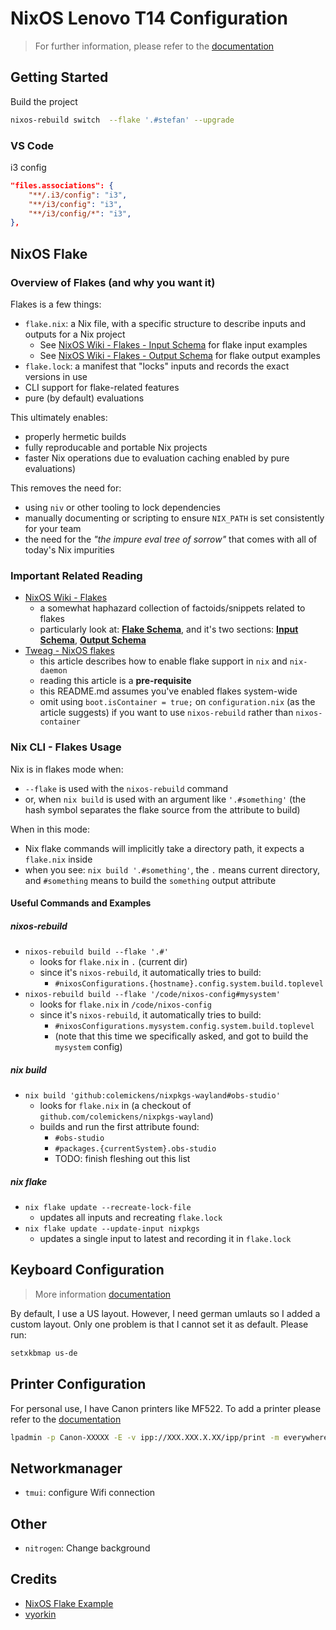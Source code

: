# NixOS Lenovo T14 Configuration

> For further information, please refer to the [documentation](https://nixos.org/manual/nixos/stable/)

## Getting Started

Build the project

```sh
nixos-rebuild switch  --flake '.#stefan' --upgrade
```

### VS Code

i3 config

```json
"files.associations": {
    "**/.i3/config": "i3",
    "**/i3/config": "i3",
    "**/i3/config/*": "i3",
},
```

## NixOS Flake

### Overview of Flakes (and why you want it)

Flakes is a few things:
* `flake.nix`: a Nix file, with a specific structure to describe inputs and outputs for a Nix project
  * See [NixOS Wiki - Flakes - Input Schema](https://nixos.wiki/wiki/Flakes#Input_schema) for flake input examples
  * See [NixOS Wiki - Flakes - Output Schema](https://nixos.wiki/wiki/Flakes#Input_schema) for flake output examples
* `flake.lock`: a manifest that "locks" inputs and records the exact versions in use
* CLI support for flake-related features
* pure (by default) evaluations

This ultimately enables:
* properly hermetic builds
* fully reproducable and portable Nix projects
* faster Nix operations due to evaluation caching enabled by pure evaluations)

This removes the need for:
* using `niv` or other tooling to lock dependencies
* manually documenting or scripting to ensure `NIX_PATH` is set consistently for your team
* the need for the *"the impure eval tree of sorrow"* that comes with all of today's Nix impurities

### Important Related Reading

* [NixOS Wiki - Flakes](https://nixos.wiki/wiki/Flakes)
  * a somewhat haphazard collection of factoids/snippets related to flakes
  * particularly look at: **[Flake Schema](https://nixos.wiki/wiki/Flakes#Flake_schema)**, and it's two sections: **[Input Schema](https://nixos.wiki/wiki/Flakes#Input_schema)**, **[Output Schema](https://nixos.wiki/wiki/Flakes#Output_schema)**
* [Tweag - NixOS flakes](https://www.tweag.io/blog/2020-07-31-nixos-flakes/)
  * this article describes how to enable flake support in `nix` and `nix-daemon`
  * reading this article is a **pre-requisite**
  * this README.md assumes you've enabled flakes system-wide
  * omit using `boot.isContainer = true;` on `configuration.nix` (as the article suggests) if you want to use `nixos-rebuild` rather than `nixos-container` 

### Nix CLI - Flakes Usage

Nix is in flakes mode when:
* `--flake` is used with the `nixos-rebuild` command
* or, when `nix build` is used with an argument like `'.#something'`  (the hash symbol separates the flake source from the attribute to build)

When in this mode:
* Nix flake commands will implicitly take a directory path, it expects a `flake.nix` inside
* when you see: `nix build '.#something'`, the `.` means current directory, and `#something` means to build the `something` output attribute

#### Useful Commands and Examples
##### nixos-rebuild
* `nixos-rebuild build --flake '.#'`
  * looks for `flake.nix` in `.` (current dir)
  * since it's `nixos-rebuild`, it automatically tries to build:
    * `#nixosConfigurations.{hostname}.config.system.build.toplevel`
* `nixos-rebuild build --flake '/code/nixos-config#mysystem'`
  * looks for `flake.nix` in `/code/nixos-config`
  * since it's `nixos-rebuild`, it automatically tries to build:
    * `#nixosConfigurations.mysystem.config.system.build.toplevel`
    * (note that this time we specifically asked, and got to build the `mysystem` config)
##### nix build
* `nix build 'github:colemickens/nixpkgs-wayland#obs-studio'`
  * looks for `flake.nix`  in (a checkout of `github.com/colemickens/nixpkgs-wayland`)
  * builds and run the first attribute found:
    * `#obs-studio`
    * `#packages.{currentSystem}.obs-studio`
    * TODO: finish fleshing out this list
##### nix flake
* `nix flake update --recreate-lock-file`
  * updates all inputs and recreating `flake.lock`
* `nix flake update --update-input nixpkgs`
  * updates a single input to latest and recording it in `flake.lock`


## Keyboard Configuration

> More information [documentation](https://nixos.org/manual/nixos/stable/index.html#custom-xkb-layouts)

By default, I use a US layout. However, I need german umlauts so I added a custom layout. Only one problem is that I cannot set it as default. Please run:

```sh
setxkbmap us-de
```

## Printer Configuration

For personal use, I have Canon printers like MF522. To add a printer please refer to the [documentation](http://localhost:631/)

```sh
lpadmin -p Canon-XXXXX -E -v ipp://XXX.XXX.X.XX/ipp/print -m everywhere
```

## Networkmanager

* `tmui`: configure Wifi connection

## Other

* `nitrogen`: Change background

## Credits

* [NixOS Flake Example](https://github.com/colemickens/nixos-flake-example)
* [vyorkin](https://github.com/vyorkin/nixos-config/)